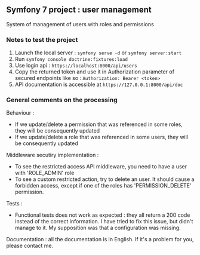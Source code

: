 ## Symfony 7 project : user management

System of management of users with roles and permissions

### Notes to test the project
1. Launch the local server : `symfony serve -d` or `symfony server:start`
2. Run `symfony console doctrine:fixtures:load`
2. Use login api : `https://localhost:8000/api/users`
3. Copy the returned token and use it in Authorization parameter of secured endpoints like so : `Authorization: Bearer <token>`
4. API documentation is accessible at `https://127.0.0.1:8000/api/doc`

### General comments on the processing
Behaviour :
- If we update/delete a permission that was referenced in some roles, they will be consequently updated
- If we update/delete a role that was referenced in some users, they will be consequently updated

Middleware secutiry implementation : 
- To see the restricted access API middleware, you need to have a user with 'ROLE_ADMIN' role
- To see a custom restricted action, try to delete an user. It should cause a forbidden access, except if one of the roles has 'PERMISSION_DELETE' permission.

Tests :
- Functional tests does not work as expected : they all return a 200 code instead of the correct information. I have tried to fix this issue, but didn't manage to it.
My supposition was that a configuration was missing.

Documentation : all the documentation is in English. If it's a problem for you, please contact me.